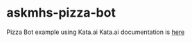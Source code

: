 # askmhs-pizza-bot
Pizza Bot example using Kata.ai
Kata.ai documentation is [here](https://docs.kata.ai/)